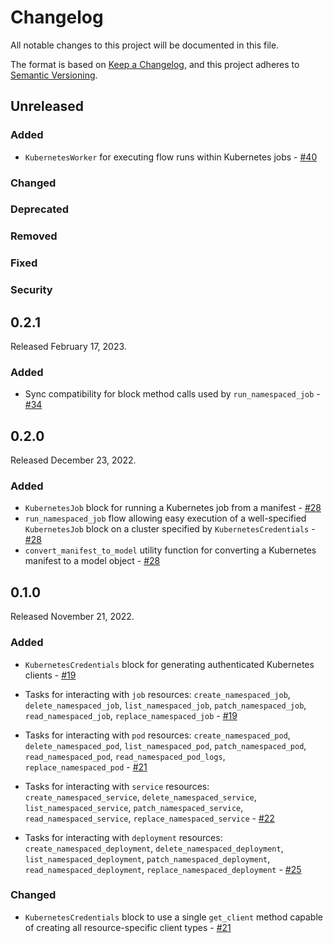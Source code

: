 # Changelog

All notable changes to this project will be documented in this file.

The format is based on [Keep a Changelog](https://keepachangelog.com/en/1.0.0/),
and this project adheres to [Semantic Versioning](https://semver.org/spec/v2.0.0.html).

## Unreleased

### Added

- `KubernetesWorker` for executing flow runs within Kubernetes jobs - [#40](https://github.com/PrefectHQ/prefect-kubernetes/pull/40)

### Changed

### Deprecated

### Removed

### Fixed

### Security

## 0.2.1

Released February 17, 2023.

### Added
- Sync compatibility for block method calls used by `run_namespaced_job` - [#34](https://github.com/PrefectHQ/prefect-kubernetes/pull/34)

## 0.2.0

Released December 23, 2022.

### Added
- `KubernetesJob` block for running a Kubernetes job from a manifest - [#28](https://github.com/PrefectHQ/prefect-kubernetes/pull/28)
- `run_namespaced_job` flow allowing easy execution of a well-specified `KubernetesJob` block on a cluster specified by `KubernetesCredentials` - [#28](https://github.com/PrefectHQ/prefect-kubernetes/pull/28)
- `convert_manifest_to_model` utility function for converting a Kubernetes manifest to a model object - [#28](https://github.com/PrefectHQ/prefect-kubernetes/pull/28)

## 0.1.0

Released November 21, 2022.
### Added
- `KubernetesCredentials` block for generating authenticated Kubernetes clients - [#19](https://github.com/PrefectHQ/prefect-kubernetes/pull/19)
- Tasks for interacting with `job` resources: `create_namespaced_job`, `delete_namespaced_job`, `list_namespaced_job`, `patch_namespaced_job`, `read_namespaced_job`, `replace_namespaced_job` - [#19](https://github.com/PrefectHQ/prefect-kubernetes/pull/19)
- Tasks for interacting with `pod` resources: `create_namespaced_pod`, `delete_namespaced_pod`, `list_namespaced_pod`, `patch_namespaced_pod`, `read_namespaced_pod`, `read_namespaced_pod_logs`, `replace_namespaced_pod` - [#21](https://github.com/PrefectHQ/prefect-kubernetes/pull/21)

- Tasks for interacting with `service` resources: `create_namespaced_service`, `delete_namespaced_service`, `list_namespaced_service`, `patch_namespaced_service`, `read_namespaced_service`, `replace_namespaced_service` - [#22](https://github.com/PrefectHQ/prefect-kubernetes/pull/22)

- Tasks for interacting with `deployment` resources: `create_namespaced_deployment`, `delete_namespaced_deployment`, `list_namespaced_deployment`, `patch_namespaced_deployment`, `read_namespaced_deployment`, `replace_namespaced_deployment` - [#25](https://github.com/PrefectHQ/prefect-kubernetes/pull/25)

### Changed
- `KubernetesCredentials` block to use a single `get_client` method capable of creating all resource-specific client types - [#21](https://github.com/PrefectHQ/prefect-kubernetes/pull/21)
